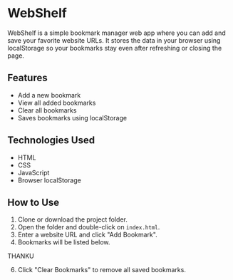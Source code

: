 # WebShelf

WebShelf is a simple bookmark manager web app where you can add and save your favorite website URLs. It stores the data in your browser using localStorage so your bookmarks stay even after refreshing or closing the page.

## Features

- Add a new bookmark
- View all added bookmarks
- Clear all bookmarks
- Saves bookmarks using localStorage

## Technologies Used

- HTML
- CSS
- JavaScript
- Browser localStorage

## How to Use

1. Clone or download the project folder.
2. Open the folder and double-click on `index.html`.
3. Enter a website URL and click "Add Bookmark".
4. Bookmarks will be listed below.

THANKU

6. Click "Clear Bookmarks" to remove all saved bookmarks.



